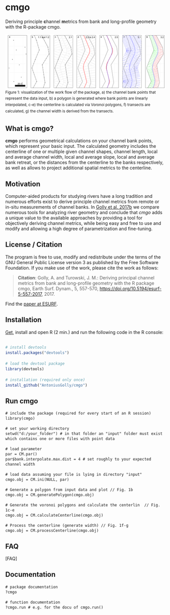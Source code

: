 # cmgo
Deriving principle **c**hannel **m**etrics from bank and long-profile geometry with the R-package cmgo.

![Workflow](https://raw.githubusercontent.com/AntoniusGolly/cmgo/master/man/figures/01-processing.png)
<sup>Figure 1: visualization of the work flow of the package, a) the channel bank points that represent the data input, b) a polygon is generated where bank points are linearly interpolated, c-e) the centerline is calculated via Voronoi polygons, f) transects are calculated, g) the channel width is derived from the transects.</sup>

## What is cmgo?

**cmgo** performs geometrical calculations on your channel bank points, which represent your basic input. The calculated geometry includes the centerline of one or multiple given channel shapes, channel length, local and average channel width, local and average slope, local and average bank retreat, or the distances from the centerline to the banks respectively, as well as allows to project additional spatial metrics to the centerline.

## Motivation

Computer-aided products for studying rivers have a long tradition and numerous efforts exist to derive principle channel metrics from remote or in-situ measurements of channel banks. In [Golly et al. 2017b](http://www.earth-surf-dynam-discuss.net/esurf-2017-32/) we compare numerous tools for analyzing river geometry and conclude that *cmgo* adds a unique value to the available approaches by providing a tool for objectively deriving channel metrics, while being easy and free to use and modify and allowing a high degree of parametrization and fine-tuning.

## License / Citation

The program is free to use, modify and redistribute under the terms of the GNU General Public License version 3 as published by the Free Software Foundation. If you make use of the work, please cite the work as follows:

>**Citation**: Golly, A. and Turowski, J. M.: Deriving principal channel metrics from bank and long-profile geometry with the R package cmgo, Earth Surf. Dynam., 5, 557-570, https://doi.org/10.5194/esurf-5-557-2017, 2017.

Find the [paper at ESURF](https://www.earth-surf-dynam.net/5/557/2017/esurf-5-557-2017.html).

## Installation

[Get](https://cran.r-project.org/), install and open R (2 min.) and run the following code in the R console:

```R

# install devtools 
install.packages("devtools")

# load the devtool package
library(devtools)

# installation (required only once)
install_github("AntoniusGolly/cmgo")
```

## Run cmgo
```
# include the package (required for every start of an R session)
library(cmgo)

# set your working directory 
setwd("d:/your_folder") # in that folder an "input" folder must exist which contains one or more files with point data

# load parameter
par = CM.par()
par$bank.interpolate.max.dist = 4 # set roughly to your expected channel width

# load data assuming your file is lying in directory "input"
cmgo.obj = CM.ini(NULL, par)

# Generate a polygon from input data and plot // Fig. 1b
cmgo.obj = CM.generatePolygon(cmgo.obj)

# Generate the voronoi polygons and calculate the centerlin  // Fig. 1c-e
cmgo.obj = CM.calculateCenterline(cmgo.obj)

# Process the centerline (generate width) // Fig. 1f-g
cmgo.obj = CM.processCenterline(cmgo.obj)

```

## FAQ

[FAQ]

## Documentation

```
# package documentation
?cmgo

# function documentation
?cmgo.run # e.g. for the docu of cmgo.run()
```


